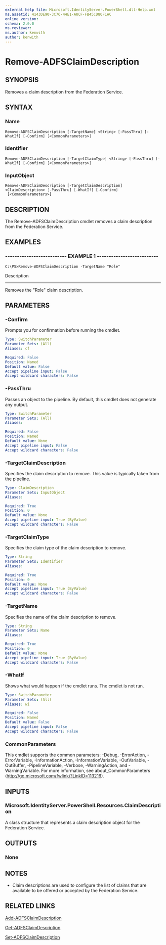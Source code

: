 ```yaml
---
external help file: Microsoft.IdentityServer.PowerShell.dll-Help.xml
ms.assetid: 4143DE90-3C76-44E1-A8CF-FB45CD80F1AC
online version: 
schema: 2.0.0
ms.reviewer:
ms.author: kenwith
author: kenwith
---
```


# Remove-ADFSClaimDescription

## SYNOPSIS
Removes a claim description from the Federation Service.

## SYNTAX

### Name
```
Remove-ADFSClaimDescription [-TargetName] <String> [-PassThru] [-WhatIf] [-Confirm] [<CommonParameters>]
```

### Identifier
```
Remove-ADFSClaimDescription [-TargetClaimType] <String> [-PassThru] [-WhatIf] [-Confirm] [<CommonParameters>]
```

### InputObject
```
Remove-ADFSClaimDescription [-TargetClaimDescription] <ClaimDescription> [-PassThru] [-WhatIf] [-Confirm]
 [<CommonParameters>]
```

## DESCRIPTION
The Remove-ADFSClaimDescription cmdlet removes a claim description from the Federation Service.

## EXAMPLES

### -------------------------- EXAMPLE 1 --------------------------
```
C:\PS>Remove-ADFSClaimDescription -TargetName "Role"
```

Description

-----------

Removes the "Role" claim description.

## PARAMETERS

### -Confirm
Prompts you for confirmation before running the cmdlet.

```yaml
Type: SwitchParameter
Parameter Sets: (All)
Aliases: cf

Required: False
Position: Named
Default value: False
Accept pipeline input: False
Accept wildcard characters: False
```

### -PassThru
Passes an object to the pipeline.
By default, this cmdlet does not generate any output.

```yaml
Type: SwitchParameter
Parameter Sets: (All)
Aliases: 

Required: False
Position: Named
Default value: None
Accept pipeline input: False
Accept wildcard characters: False
```

### -TargetClaimDescription
Specifies the claim description to remove. 
This value is typically taken from the pipeline.

```yaml
Type: ClaimDescription
Parameter Sets: InputObject
Aliases: 

Required: True
Position: 0
Default value: None
Accept pipeline input: True (ByValue)
Accept wildcard characters: False
```

### -TargetClaimType
Specifies the claim type of the claim description to remove.

```yaml
Type: String
Parameter Sets: Identifier
Aliases: 

Required: True
Position: 0
Default value: None
Accept pipeline input: True (ByValue)
Accept wildcard characters: False
```

### -TargetName
Specifies the name of the claim description to remove.

```yaml
Type: String
Parameter Sets: Name
Aliases: 

Required: True
Position: 0
Default value: None
Accept pipeline input: True (ByValue)
Accept wildcard characters: False
```

### -WhatIf
Shows what would happen if the cmdlet runs.
The cmdlet is not run.

```yaml
Type: SwitchParameter
Parameter Sets: (All)
Aliases: wi

Required: False
Position: Named
Default value: False
Accept pipeline input: False
Accept wildcard characters: False
```

### CommonParameters
This cmdlet supports the common parameters: -Debug, -ErrorAction, -ErrorVariable, -InformationAction, -InformationVariable, -OutVariable, -OutBuffer, -PipelineVariable, -Verbose, -WarningAction, and -WarningVariable. For more information, see about_CommonParameters (http://go.microsoft.com/fwlink/?LinkID=113216).

## INPUTS

### Microsoft.IdentityServer.PowerShell.Resources.ClaimDescription
A class structure that represents a claim description object for the Federation Service.

## OUTPUTS

### None

## NOTES
* Claim descriptions are used to configure the list of claims that are available to be offered or accepted by the Federation Service.

## RELATED LINKS

[Add-ADFSClaimDescription](./Add-ADFSClaimDescription.md)

[Get-ADFSClaimDescription](./Get-ADFSClaimDescription.md)

[Set-ADFSClaimDescription](./Set-ADFSClaimDescription.md)

